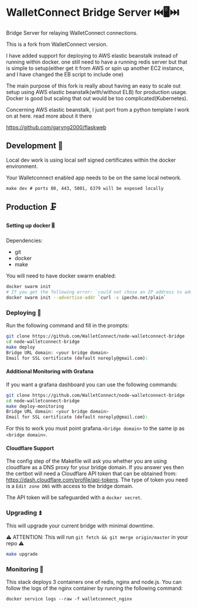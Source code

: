 # WalletConnect Bridge Server ⏮️🖥️⏭️

Bridge Server for relaying WalletConnect connections. 

This is a fork from WalletConnect version. 

I have added support for deploying to AWS elastic beanstalk instead of running within docker. one still need to have a running redis server but that is simple to setup(either get it from AWS or spin up another EC2 instance, and I have changed the EB script to include one)

The main purpose of this fork is really about having an easy to scale out setup using AWS elastic beanstalk(with/without ELB) for production usage. Docker is good but scaling that out would be too complicated(Kubernetes).

Concerning AWS elastic beanstalk, I just port from a python template I work on at here. read more about it there

https://github.com/garyng2000/flaskweb

## Development 🧪

Local dev work is using local self signed certificates within the docker environment.

Your Walletconnect enabled app needs to be on the same local network.

```
make dev # ports 80, 443, 5001, 6379 will be exposed locally
```

## Production 🗜️

#### Setting up docker 🎚️

Dependencies:
- git
- docker
- make

You will need to have docker swarm enabled:

```bash
docker swarm init
# If you get the following error: `could not chose an IP address to advertise...`. You can do the following:
docker swarm init --advertise-addr `curl -s ipecho.net/plain`
```

### Deploying 🚀

Run the following command and fill in the prompts:

```bash
git clone https://github.com/WalletConnect/node-walletconnect-bridge
cd node-walletconnect-bridge
make deploy
Bridge URL domain: <your bridge domain>
Email for SSL certificate (default noreply@gmail.com):
```

#### Additional Monitoring with Grafana

If you want a grafana dashboard you can use the following commands:

```bash
git clone https://github.com/WalletConnect/node-walletconnect-bridge
cd node-walletconnect-bridge
make deploy-monitoring
Bridge URL domain: <your bridge domain>
Email for SSL certificate (default noreply@gmail.com):
```

For this to work you must point grafana.`<bridge domain>` to the same ip as `<bridge domain>`.

#### Cloudflare Support

The config step of the Makefile will ask you whether you are using cloudflare as a DNS proxy for your bridge domain. If you answer yes then the certbot will need a Cloudflare API token that can be obtained from: https://dash.cloudflare.com/profile/api-tokens. The type of token you need is a `Edit zone DNS` with access to the bridge domain.

The API token will be safeguarded with a `docker secret`.

### Upgrading ⏫

This will upgrade your current bridge with minimal downtime. 

⚠️ ATTENTION: This will run `git fetch && git merge origin/master` in your repo ⚠️

```bash
make upgrade
```

### Monitoring 📜

This stack deploys 3 containers one of redis, nginx and node.js. You can follow the logs of the nginx container by running the following command:

```
docker service logs --raw -f walletconnect_nginx
```
